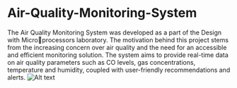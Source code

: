 # Air-Quality-Monitoring-System
The Air Quality Monitoring System was developed as a part of the Design with Microprocessors laboratory. The motivation behind this project stems from the increasing concern
over air quality and the need for an accessible and efficient monitoring solution. The system
aims to provide real-time data on air quality parameters such as CO levels, gas concentrations,
temperature and humidity, coupled with user-friendly recommendations and alerts.
<img src="C:\Users\r_bor\Desktop\Utilitare\Facultate UTCN\AN III\SEM I\DMP\Lab\Project\Breadboard_scheme" alt="Alt text" title="Breadboard_scheme">
